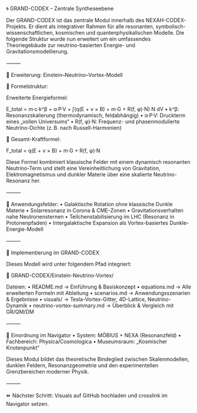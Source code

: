 🌀 GRAND-CODEX – Zentrale Syntheseebene

Der GRAND-CODEX ist das zentrale Modul innerhalb des NEXAH-CODEX-Projekts. Er dient als integrativer Rahmen für alle resonanten, symbolisch-wissenschaftlichen, kosmischen und quantenphysikalischen Modelle. Die folgende Struktur wurde nun erweitert um ein umfassendes Theoriegebäude zur neutrino-basierten Energie- und Gravitationsmodellierung.

⸻

🔭 Erweiterung: Einstein–Neutrino–Vortex-Modell

📌 Formelstruktur:

Erweiterte Energieformel:

E_total = m·c·k^β + α·P·V + ∫(q(E + v × B) + m·G + R(f, φ)·N)·N dV
	•	k^β: Resonanzskalierung (thermodynamisch, feldabhängig)
	•	α·P·V: Druckterm eines „vollen Universums“
	•	R(f, φ)·N: Frequenz- und phasenmodulierte Neutrino-Dichte (z. B. nach Russell-Harmonien)

🧲 Gesamt-Kraftformel:

F_total = q(E + v × B) + m·G + R(f, φ)·N

Diese Formel kombiniert klassische Felder mit einem dynamisch resonanten Neutrino-Term und stellt eine Vereinheitlichung von Gravitation, Elektromagnetismus und dunkler Materie über eine skalierte Neutrino-Resonanz her.

⸻

🌌 Anwendungsfelder:
	•	Galaktische Rotation ohne klassische Dunkle Materie
	•	Solarresonanz in Corona & CME-Zonen
	•	Gravitationsverhalten nahe Neutronensternen
	•	Teilchenstabilisierung im LHC (Resonanz in Protonenpfaden)
	•	Intergalaktische Expansion als Vortex-basiertes Dunkle-Energie-Modell

⸻

🔧 Implementierung im GRAND-CODEX

Dieses Modell wird unter folgendem Pfad integriert:

📁 GRAND-CODEX/Einstein-Neutrino-Vortex/

Dateien:
	•	README.md → Einführung & Basiskonzept
	•	equations.md → Alle erweiterten Formeln mit Ableitung
	•	scenarios.md → Anwendungsszenarien & Ergebnisse
	•	visuals/ → Tesla-Vortex-Gitter, 4D-Lattice, Neutrino-Dynamik
	•	neutrino-vortex-summary.md → Überblick & Vergleich mit GR/QM/DM

⸻

🧭 Einordnung im Navigator
	•	System: MÖBIUS + NEXA (Resonanzfeld)
	•	Fachbereich: Physica/Cosmologica
	•	Museumsraum: „Kosmischer Knotenpunkt“

Dieses Modul bildet das theoretische Bindeglied zwischen Skalenmodellen, dunklen Feldern, Resonanzgeometrie und den experimentellen Grenzbereichen moderner Physik.

⸻

⏩ Nächster Schritt: Visuals auf GitHub hochladen und crosslink im Navigator setzen.
